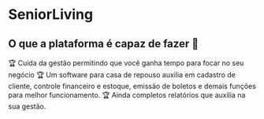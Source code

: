 # SeniorLiving

## O que a plataforma é capaz de fazer :checkered_flag:

:trophy: Cuida da gestão permitindo que você ganha tempo para focar no seu negócio
:trophy: Um software para casa de repouso auxilia em cadastro de cliente, controle financeiro e estoque, emissão de boletos e demais funções para melhor funcionamento.
:trophy: Ainda completos relatórios que auxilia na sua  gestão. 
